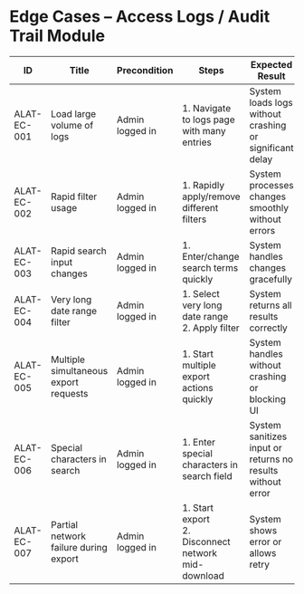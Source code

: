# Edge Cases – Access Logs / Audit Trail Module

| ID          | Title                                       | Precondition                        | Steps                                                         | Expected Result                           | Actual Result | Status |
|-------------|---------------------------------------------|-------------------------------------|---------------------------------------------------------------|-------------------------------------------|---------------|--------|
| ALAT-EC-001 | Load large volume of logs                   | Admin logged in                     | 1. Navigate to logs page with many entries | System loads logs without crashing or significant delay |               |        |
| ALAT-EC-002 | Rapid filter usage                          | Admin logged in                     | 1. Rapidly apply/remove different filters | System processes changes smoothly without errors |               |        |
| ALAT-EC-003 | Rapid search input changes                  | Admin logged in                     | 1. Enter/change search terms quickly | System handles changes gracefully |               |        |
| ALAT-EC-004 | Very long date range filter                 | Admin logged in                     | 1. Select very long date range <br> 2. Apply filter | System returns all results correctly |               |        |
| ALAT-EC-005 | Multiple simultaneous export requests       | Admin logged in                     | 1. Start multiple export actions quickly | System handles without crashing or blocking UI |               |        |
| ALAT-EC-006 | Special characters in search                | Admin logged in                     | 1. Enter special characters in search field | System sanitizes input or returns no results without error |               |        |
| ALAT-EC-007 | Partial network failure during export       | Admin logged in                     | 1. Start export <br> 2. Disconnect network mid-download | System shows error or allows retry |               |        |